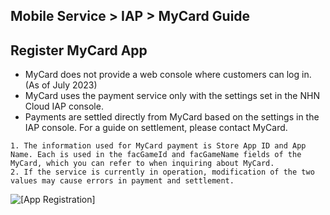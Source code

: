 ## Mobile Service > IAP > MyCard Guide

## Register MyCard App

- MyCard does not provide a web console where customers can log in. (As of July 2023)
- MyCard uses the payment service only with the settings set in the NHN Cloud IAP console.
- Payments are settled directly from MyCard based on the settings in the IAP console. For a guide on settlement, please contact MyCard.

```
1. The information used for MyCard payment is Store App ID and App Name. Each is used in the facGameId and facGameName fields of the MyCard, which you can refer to when inquiring about MyCard.
2. If the service is currently in operation, modification of the two values may cause errors in payment and settlement.  
```
![[App Registration]](http://static.toastoven.net/prod_iap/iap-console-new-app.png)